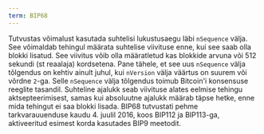 ```yaml
---
term: BIP68
---
```


Tutvustas võimalust kasutada suhtelisi lukustusaegu läbi `nSequence` välja. See võimaldab tehingul määrata suhtelise viivituse enne, kui see saab olla blokki lisatud. See viivitus võib olla määratletud kas blokkide arvuna või 512 sekundi (st reaalaja) kordsetena. Pane tähele, et see uus `nSequence` välja tõlgendus on kehtiv ainult juhul, kui `nVersion` välja väärtus on suurem või võrdne `2`-ga. Selle `nSequence` välja tõlgendus toimub Bitcoin'i konsensuse reeglite tasandil. Suhteline ajalukk seab viivituse alates eelmise tehingu aktsepteerimisest, samas kui absoluutne ajalukk määrab täpse hetke, enne mida tehingut ei saa blokki lisada. BIP68 tutvustati pehme tarkvarauuenduse kaudu 4. juulil 2016, koos BIP112 ja BIP113-ga, aktiveeritud esimest korda kasutades BIP9 meetodit.